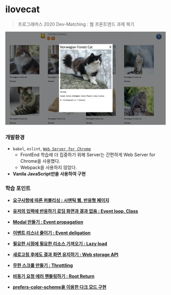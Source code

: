 # ilovecat
>  프로그래머스 2020 Dev-Matching : 웹 프론트엔드 과제 복기

![](./ilovecat.jpg)



### 개발환경

- `babel`, `eslint`, [`Web Server for Chrome`](https://chrome.google.com/webstore/detail/web-server-for-chrome/ofhbbkphhbklhfoeikjpcbhemlocgigb)
  - FrontEnd 학습에 더 집중하기 위해 Server는 간편하게 Web Server for Chrome을 사용했다.
  - Webpack을 사용하지 않았다.
- **Vanila JavaScript만을 사용하여 구현**



### 학습 포인트

- [**요구사항에 따른 퍼블리싱 : 시맨틱 웹, 반응형 페이지**](https://velog.io/@hyeon930/요구사항에-따른-퍼블리싱-시맨틱-웹-반응형-페이지)
- [**유저의 입력에 반응하기 로딩 화면과 결과 없음 : Event loop, Class**](https://velog.io/@hyeon930/유저의-입력에-반응하기-로딩-화면과-결과-없음-Event-loop-Class)
- [**Modal 만들기 : Event propagation**](https://velog.io/@hyeon930/Modal-만들기-Event-propagation)
- [**이벤트 리스너 줄이기 : Event deligation**](https://velog.io/@hyeon930/이벤트-리스너-줄이기-Event-deligation)
- [**필요한 시점에 필요한 리소스 가져오기 : Lazy load**](https://velog.io/@hyeon930/필요한-시점에-필요한-리소스-가져오기-Lazy-loading)

- [**새로고침 후에도 결과 화면 유지하기 : Web storage API**](https://velog.io/@hyeon930/새로고침-후에도-결과-화면-유지하기-Web-Storage-API)
- [**무한 스크롤 만들기 : Throttling**](https://velog.io/@hyeon930/무한-스크롤-만들기-Throttling)
- [**비동기 요청 에러 핸들링하기 : Root Return**](https://velog.io/@hyeon930/비동기-요청-에러-핸들링하기)
- [**prefers-color-scheme을 이용한 다크 모드 구현**]()

